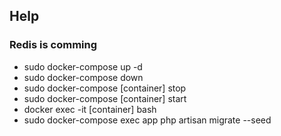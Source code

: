## Help

### Redis is comming

* sudo docker-compose up -d
* sudo docker-compose down
* sudo docker-compose [container] stop
* sudo docker-compose [container] start
* docker exec -it  [container]    bash
* sudo docker-compose exec app php artisan migrate --seed

